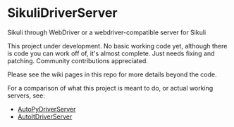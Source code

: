 # SikuliDriverServer
Sikuli through WebDriver or a webdriver-compatible server for Sikuli

This project under development. No basic working code yet, although there is code you can work off of, it's almost complete. Just needs fixing and patching. Community contributions appreciated.

Please see the wiki pages in this repo for more details beyond the code.

For a comparison of what this project is meant to do, or actual working servers, see:

* [AutoPyDriverServer](https://github.com/daluu/AutoPyDriverServer)
* [AutoItDriverServer](https://github.com/daluu/AutoItDriverServer)
